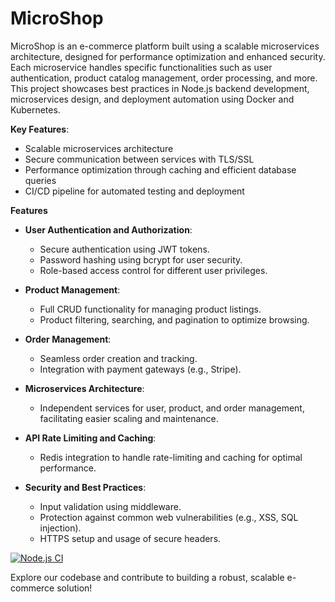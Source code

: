 # MicroShop
MicroShop is an e-commerce platform built using a scalable microservices architecture, designed for performance optimization and enhanced security. Each microservice handles specific functionalities such as user authentication, product catalog management, order processing, and more. This project showcases best practices in Node.js backend development, microservices design, and deployment automation using Docker and Kubernetes.

**Key Features**:

* Scalable microservices architecture
* Secure communication between services with TLS/SSL
* Performance optimization through caching and efficient database queries
* CI/CD pipeline for automated testing and deployment

**Features**
* **User Authentication and Authorization**:

  * Secure authentication using JWT tokens.
  * Password hashing using bcrypt for user security.
  * Role-based access control for different user privileges.

* **Product Management**:

  * Full CRUD functionality for managing product listings.
  * Product filtering, searching, and pagination to optimize browsing.

* **Order Management**:

  * Seamless order creation and tracking.
  * Integration with payment gateways (e.g., Stripe).

* **Microservices Architecture**:

  * Independent services for user, product, and order management, facilitating easier scaling and maintenance.

* **API Rate Limiting and Caching**:

  * Redis integration to handle rate-limiting and caching for optimal performance.

* **Security and Best Practices**:

  * Input validation using middleware.
  * Protection against common web vulnerabilities (e.g., XSS, SQL injection).
  * HTTPS setup and usage of secure headers.

[![Node.js CI](https://github.com/kingkampala/MicroShop/actions/workflows/ci.yml/badge.svg)](https://github.com/kingkampala/MicroShop/actions/workflows/ci.yml)

Explore our codebase and contribute to building a robust, scalable e-commerce solution!
